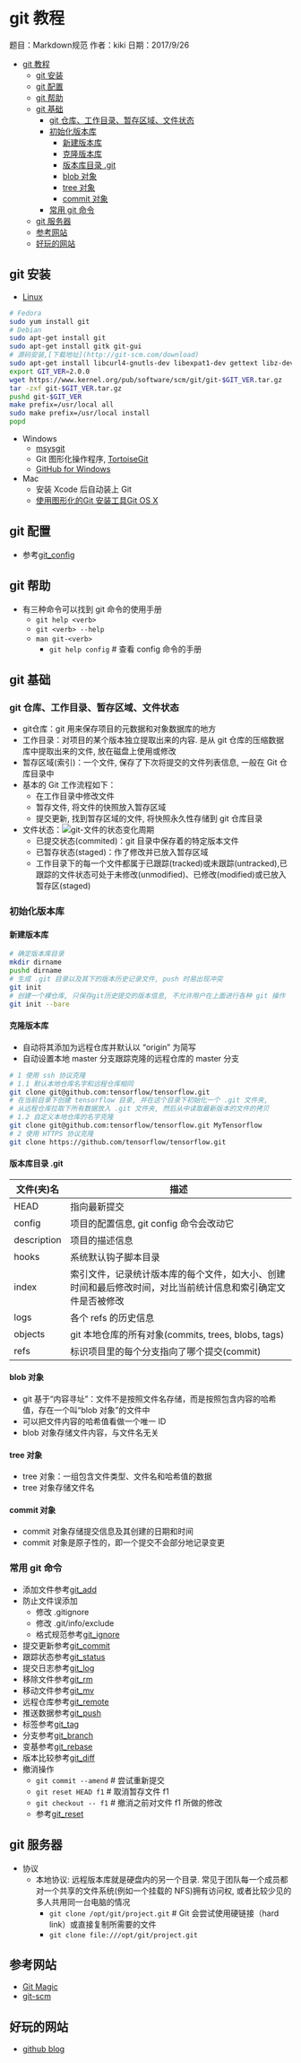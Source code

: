 # git 教程

  题目：Markdown规范
  作者：kiki
  日期：2017/9/26

- [git 教程](#git-%E6%95%99%E7%A8%8B)
  - [git 安装](#git-%E5%AE%89%E8%A3%85)
  - [git 配置](#git-%E9%85%8D%E7%BD%AE)
  - [git 帮助](#git-%E5%B8%AE%E5%8A%A9)
  - [git 基础](#git-%E5%9F%BA%E7%A1%80)
    - [git 仓库、工作目录、暂存区域、文件状态](#git-%E4%BB%93%E5%BA%93%E5%B7%A5%E4%BD%9C%E7%9B%AE%E5%BD%95%E6%9A%82%E5%AD%98%E5%8C%BA%E5%9F%9F%E6%96%87%E4%BB%B6%E7%8A%B6%E6%80%81)
    - [初始化版本库](#%E5%88%9D%E5%A7%8B%E5%8C%96%E7%89%88%E6%9C%AC%E5%BA%93)
      - [新建版本库](#%E6%96%B0%E5%BB%BA%E7%89%88%E6%9C%AC%E5%BA%93)
      - [克隆版本库](#%E5%85%8B%E9%9A%86%E7%89%88%E6%9C%AC%E5%BA%93)
      - [版本库目录 .git](#%E7%89%88%E6%9C%AC%E5%BA%93%E7%9B%AE%E5%BD%95-git)
      - [blob 对象](#blob-%E5%AF%B9%E8%B1%A1)
      - [tree 对象](#tree-%E5%AF%B9%E8%B1%A1)
      - [commit 对象](#commit-%E5%AF%B9%E8%B1%A1)
    - [常用 git 命令](#%E5%B8%B8%E7%94%A8-git-%E5%91%BD%E4%BB%A4)
  - [git 服务器](#git-%E6%9C%8D%E5%8A%A1%E5%99%A8)
  - [参考网站](#%E5%8F%82%E8%80%83%E7%BD%91%E7%AB%99)
  - [好玩的网站](#%E5%A5%BD%E7%8E%A9%E7%9A%84%E7%BD%91%E7%AB%99)

## git 安装

- [Linux](https://git-scm.com/download/linux)

```sh
# Fedora
sudo yum install git
# Debian
sudo apt-get install git
sudo apt-get install gitk git-gui
# 源码安装,[下载地址](http://git-scm.com/download)
sudo apt-get install libcurl4-gnutls-dev libexpat1-dev gettext libz-dev libssl-dev
export GIT_VER=2.0.0
wget https://www.kernel.org/pub/software/scm/git/git-$GIT_VER.tar.gz
tar -zxf git-$GIT_VER.tar.gz
pushd git-$GIT_VER
make prefix=/usr/local all
sudo make prefix=/usr/local install
popd
```

- Windows
  - [msysgit](http://git-scm.com/download/win)
  - Git 图形化操作程序, [TortoiseGit](https://tortoisegit.org/)
  - [GitHub for Windows](http://windows.github.com/)
- Mac
  - 安装 Xcode 后自动装上 Git
  - [使用图形化的Git 安装工具Git OS X](https://sourceforge.net/projects/git-osx-installer/)

## git 配置

- 参考[git_config](git_config.md)

## git 帮助

- 有三种命令可以找到 git 命令的使用手册
  - `git help <verb>`
  - `git <verb> --help`
  - `man git-<verb>`
    - `git help config`            # 查看 config 命令的手册

## git 基础

### git 仓库、工作目录、暂存区域、文件状态

- git仓库：git 用来保存项目的元数据和对象数据库的地方
- 工作目录：对项目的某个版本独立提取出来的内容.  是从 git 仓库的压缩数据库中提取出来的文件, 放在磁盘上使用或修改
- 暂存区域(索引)：一个文件, 保存了下次将提交的文件列表信息, 一般在 Git 仓库目录中
- 基本的 Git 工作流程如下：
  - 在工作目录中修改文件
  - 暂存文件, 将文件的快照放入暂存区域
  - 提交更新, 找到暂存区域的文件, 将快照永久性存储到 git 仓库目录
- 文件状态：![git-文件的状态变化周期](gitfilestatus.png "git-文件的状态变化周期")
  - 已提交状态(commited)：git 目录中保存着的特定版本文件
  - 已暂存状态(staged)：作了修改并已放入暂存区域
  - 工作目录下的每一个文件都属于已跟踪(tracked)或未跟踪(untracked),已跟踪的文件状态可处于未修改(unmodified)、已修改(modified)或已放入暂存区(staged)

### 初始化版本库

#### 新建版本库

```sh
# 确定版本库目录
mkdir dirname
pushd dirname
# 生成 .git 目录以及其下的版本历史记录文件, push 时易出现冲突
git init
# 创建一个裸仓库, 只保存git历史提交的版本信息, 不允许用户在上面进行各种 git 操作
git init --bare
```

#### 克隆版本库

- 自动将其添加为远程仓库并默认以 “origin” 为简写
- 自动设置本地 master 分支跟踪克隆的远程仓库的 master 分支

```sh
# 1 使用 ssh 协议克隆
# 1.1 默认本地仓库名字和远程仓库相同
git clone git@github.com:tensorflow/tensorflow.git
# 在当前目录下创建 tensorflow 目录, 并在这个目录下初始化一个 .git 文件夹,
# 从远程仓库拉取下所有数据放入 .git 文件夹, 然后从中读取最新版本的文件的拷贝
# 1.2 自定义本地仓库的名字克隆
git clone git@github.com:tensorflow/tensorflow.git MyTensorflow
# 2 使用 HTTPS 协议克隆
git clone https://github.com/tensorflow/tensorflow.git
```

#### 版本库目录 .git

| 文件(夹)名 | 描述 |
| --- | --- |
| HEAD | 指向最新提交 |
| config | 项目的配置信息, git config 命令会改动它 |
| description | 项目的描述信息 |
| hooks | 系统默认钩子脚本目录 |
| index | 索引文件，记录统计版本库的每个文件，如大小、创建时间和最后修改时间，对比当前统计信息和索引确定文件是否被修改 |
| logs | 各个 refs 的历史信息 |
| objects | git 本地仓库的所有对象(commits, trees, blobs, tags) |
| refs | 标识项目里的每个分支指向了哪个提交(commit) |

#### blob 对象

- git 基于“内容寻址”：文件不是按照文件名存储，而是按照包含内容的哈希值，存在一个叫“blob 对象”的文件中
- 可以把文件内容的哈希值看做一个唯一 ID
- blob 对象存储文件内容，与文件名无关

#### tree 对象

- tree 对象：一组包含文件类型、文件名和哈希值的数据
- tree 对象存储文件名

#### commit 对象

- commit 对象存储提交信息及其创建的日期和时间
- commit 对象是原子性的，即一个提交不会部分地记录变更

### 常用 git 命令

- 添加文件参考[git_add](./git_add.md)
- 防止文件误添加
  - 修改 .gitignore
  - 修改 .git/info/exclude
  - 格式规范参考[git_ignore](./git_ignore.md)
- 提交更新参考[git_commit](./git_commit.md)
- 跟踪状态参考[git_status](./git_status.md)
- 提交日志参考[git_log](./git_log.md)
- 移除文件参考[git_rm](./git_rm.md)
- 移动文件参考[git_mv](./git_mv.md)
- 远程仓库参考[git_remote](./git_remote.md)
- 推送数据参考[git_push](./git_push.md)
- 标签参考[git_tag](./git_tag.md)
- 分支参考[git_branch](./git_branch.md)
- 变基参考[git_rebase](./git_rebase.md)
- 版本比较参考[git_diff](./git_diff.md)
- 撤消操作
  - `git commit --amend`  # 尝试重新提交
  - `git reset HEAD f1`   # 取消暂存文件 f1
  - `git checkout -- f1`  # 撤消之前对文件 f1 所做的修改
  - 参考[git_reset](./git_reset.md)

## git 服务器

- 协议
  - 本地协议: 远程版本库就是硬盘内的另一个目录. 常见于团队每一个成员都对一个共享的文件系统(例如一个挂载的 NFS)拥有访问权, 或者比较少见的多人共用同一台电脑的情况
    - `git clone /opt/git/project.git`      # Git 会尝试使用硬链接（hard link）或直接复制所需要的文件
    - `git clone file:///opt/git/project.git`

## 参考网站

- [Git Magic](http://www-cs-students.stanford.edu/~blynn//gitmagic/)
- [git-scm](https://git-scm.com/book/en/v2)

## 好玩的网站

- [github blog](https://github.blog/)